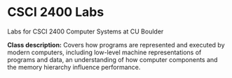 # CSCI 2400 Labs
Labs for CSCI 2400 Computer Systems at CU Boulder 

**Class description:** 
Covers how programs are represented and executed by modern computers, including low-level machine representations of programs and data, an understanding of how computer components and the memory hierarchy influence performance.
